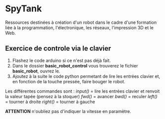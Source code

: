 # SpyTank

Ressources destinées à création d'un robot dans le cadre d'une formation liée à la programmation, l'électronique, les réseaux, l'impression 3D et le Web.

## Exercice de controle via le clavier

1. Flashez le code arduino si ce n'est pas déjà fait.
2. Dans le dossier **basic_robot_control** vous trouverez le fichier **basic_robot**, ouvrez le.
3. Ajoutez à la suite le code python permetant de lire les entrées clavier et, en fonction de la touche pressée, faire bouger le robot.

Les différentes commandes sont :
*input()* = lire les entrées clavier et renvoit la valeur tapée (pensez à la stoquer)
*fwd()* = avancer
*bwd()* = reculer
*left()* = tourner à droite
*right()* = tourner à gauche

**ATTENTION** n'oubliez pas d'indiquer la vitesse en paramètre.